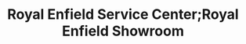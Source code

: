 ---
title: "Royal Enfield Service Center;Royal Enfield Showroom"
url: /kakinada/royal-enfield-service-center-royal-enfield-showroom/
shop: Motorrad
---